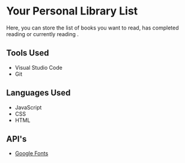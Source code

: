 # Your Personal Library List
  Here, you can store the list of books you want to read, has completed
  reading or currently reading .

## Tools Used 
* Visual Studio Code
* Git

## Languages Used
* JavaScript
* CSS
* HTML

## API's
* [Google Fonts](https://fonts.google.com)